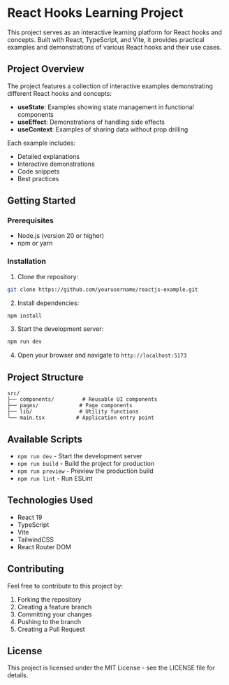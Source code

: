 # React Hooks Learning Project

This project serves as an interactive learning platform for React hooks and concepts. Built with React, TypeScript, and Vite, it provides practical examples and demonstrations of various React hooks and their use cases.

## Project Overview

The project features a collection of interactive examples demonstrating different React hooks and concepts:

- **useState**: Examples showing state management in functional components
- **useEffect**: Demonstrations of handling side effects
- **useContext**: Examples of sharing data without prop drilling

Each example includes:

- Detailed explanations
- Interactive demonstrations
- Code snippets
- Best practices

## Getting Started

### Prerequisites

- Node.js (version 20 or higher)
- npm or yarn

### Installation

1. Clone the repository:

```bash
git clone https://github.com/yourusername/reactjs-example.git
```

2. Install dependencies:

```bash
npm install
```

3. Start the development server:

```bash
npm run dev
```

4. Open your browser and navigate to `http://localhost:5173`

## Project Structure

```
src/
├── components/         # Reusable UI components
├── pages/             # Page components
├── lib/               # Utility functions
└── main.tsx          # Application entry point
```

## Available Scripts

- `npm run dev` - Start the development server
- `npm run build` - Build the project for production
- `npm run preview` - Preview the production build
- `npm run lint` - Run ESLint

## Technologies Used

- React 19
- TypeScript
- Vite
- TailwindCSS
- React Router DOM

## Contributing

Feel free to contribute to this project by:

1. Forking the repository
2. Creating a feature branch
3. Committing your changes
4. Pushing to the branch
5. Creating a Pull Request

## License

This project is licensed under the MIT License - see the LICENSE file for details.
